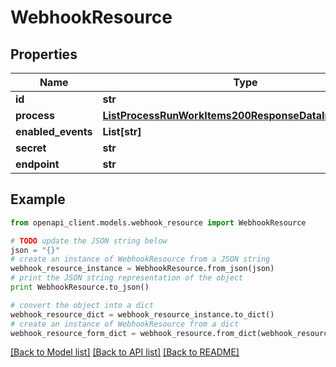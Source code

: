 # WebhookResource


## Properties
Name | Type | Description | Notes
------------ | ------------- | ------------- | -------------
**id** | **str** |  | 
**process** | [**ListProcessRunWorkItems200ResponseDataInnerStepRun**](ListProcessRunWorkItems200ResponseDataInnerStepRun.md) |  | 
**enabled_events** | **List[str]** |  | 
**secret** | **str** |  | 
**endpoint** | **str** |  | 

## Example

```python
from openapi_client.models.webhook_resource import WebhookResource

# TODO update the JSON string below
json = "{}"
# create an instance of WebhookResource from a JSON string
webhook_resource_instance = WebhookResource.from_json(json)
# print the JSON string representation of the object
print WebhookResource.to_json()

# convert the object into a dict
webhook_resource_dict = webhook_resource_instance.to_dict()
# create an instance of WebhookResource from a dict
webhook_resource_form_dict = webhook_resource.from_dict(webhook_resource_dict)
```
[[Back to Model list]](../README.md#documentation-for-models) [[Back to API list]](../README.md#documentation-for-api-endpoints) [[Back to README]](../README.md)


